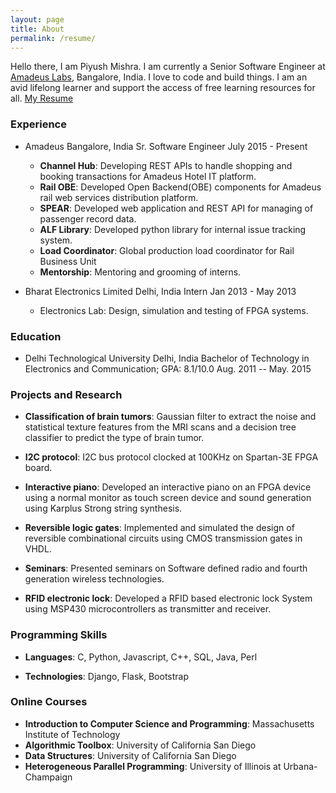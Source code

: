```yaml
---
layout: page
title: About
permalink: /resume/
---
```


Hello there,
I am Piyush Mishra. I am currently a Senior Software Engineer at [Amadeus Labs](http://amadeus.com/), Bangalore, India. I love to code and build things.
I am an avid lifelong learner and support the access of free learning resources for all.
[My Resume](https://github.com/piymis/Resume-Piyush/raw/master/output/Resume_Piyush.pdf)

<!-- -----------EXPERIENCE----------------- -->
### Experience
* Amadeus Bangalore, India
    Sr. Software Engineer July 2015 - Present
    * **Channel Hub**: Developing REST APIs to handle shopping and booking transactions for Amadeus Hotel IT platform.
    * **Rail OBE**: Developed Open Backend(OBE) components for Amadeus rail web services distribution platform.
    * **SPEAR**: Developed web application and REST API for managing of passenger record data.
    * **ALF Library**: Developed python library for internal issue tracking system.
    * **Load Coordinator**: Global production load coordinator for Rail Business Unit
    * **Mentorship**: Mentoring and grooming of interns.    
      
* Bharat Electronics Limited Delhi, India
    Intern Jan 2013 - May 2013
    * Electronics Lab: Design, simulation and testing of FPGA systems.


<!-- -----------EDUCATION----------------- -->
### Education
* Delhi Technological University Delhi, India
    Bachelor of Technology in Electronics and Communication;  GPA: 8.1/10.0 Aug. 2011 -- May. 2015


<!-- -----------PROJECTS and RESEARCH----------------- -->
### Projects and Research
* **Classification of brain tumors**:
    Gaussian filter to extract the noise and statistical texture features from the MRI scans and a decision tree classifier to predict the type of brain tumor.

* **I2C protocol**:
    I2C bus protocol clocked at 100KHz on Spartan-3E FPGA board.

* **Interactive piano**:
    Developed an interactive piano on an FPGA device using a normal monitor as touch screen device and sound generation using Karplus Strong string synthesis.

 * **Reversible logic gates**:
    Implemented and simulated the design of reversible combinational circuits using CMOS transmission gates in VHDL.

* **Seminars**:
    Presented seminars on Software defined radio and fourth generation wireless technologies.

* **RFID electronic lock**:
    Developed a RFID based electronic lock System using MSP430 microcontrollers as transmitter and receiver.


<!-- --------PROGRAMMING SKILLS------------ -->
### Programming Skills
* **Languages**: C, Python, Javascript, C++, SQL, Java, Perl

* **Technologies**: Django, Flask, Bootstrap

 
<!-- --------Courses ------------  -->
### Online Courses

* **Introduction to Computer Science and Programming**: Massachusetts Institute of Technology
* **Algorithmic Toolbox**: University of California San Diego
* **Data Structures**: University of California San Diego
* **Heterogeneous Parallel Programming**: University of Illinois at Urbana-Champaign
 
<!-- ------------------------------------------- -->
